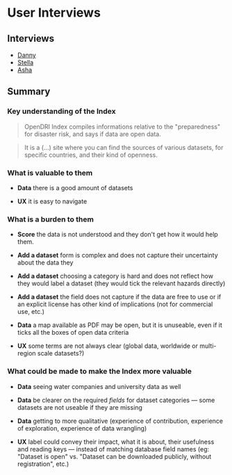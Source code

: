 # User Interviews

## Interviews

- [Danny](danny.md)
- [Stella](stella.md)
- [Asha](asha.md)

## Summary

### Key understanding of the Index

> OpenDRI Index compiles informations relative to the "preparedness" for disaster risk, and says if data are open data.

> It is a (…) site where you can find the sources of various datasets, for specific countries, and their kind of openness.

### What is valuable to them

- **Data** there is a good amount of datasets

- **UX** it is easy to navigate

### What is a burden to them

- **Score** the data is not understood and they don't get how it would help them.

- **Add a dataset** form is complex and does not capture their uncertainty about the data they

- **Add a dataset** choosing a category is hard and does not reflect how they would label a dataset (they would tick the relevant hazards directly)

- **Add a dataset** the field does not capture if the data are free to use or if an explicit license has other kind of implications (not for commercial use, etc.)

- **Data** a map available as PDF may be open, but it is unuseable, even if it ticks all the boxes of open data criteria

- **UX** some terms are not always clear (global data, worldwide or multi-region scale datasets?)

### What could be made to make the Index more valuable

- **Data** seeing water companies and university data as well

- **Data** be clearer on the required _fields_ for dataset categories — some datasets are not useable if they are missing

- **Data** getting to more qualitative (experience of contribution, experience of exploration, experience of data wrangling)

- **UX** label could convey their impact, what it is about, their usefulness and reading keys — instead of matching database field names (eg: "Dataset is open" vs. "Dataset can be downloaded publicly, without registration", etc.)
